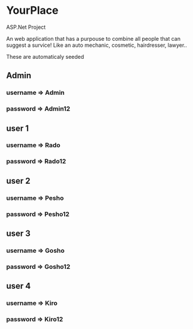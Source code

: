 # YourPlace
 ASP.Net Project
 
 An web application that has a purpouse to combine all people that can suggest a survice!
 Like an auto mechanic, cosmetic, hairdresser, lawyer..
 
 These are automaticaly seeded
 
 <h2>Admin</h2>
 <h3>username => Admin</h3>
 <h3>password => Admin12</h3>
 
  <h2>user 1</h2>
 <h3>username => Rado</h3>
 <h3>password => Rado12</h3>
 
 <h2>user 2</h2>
 <h3>username => Pesho</h3>
 <h3>password => Pesho12</h3>
 
 <h2>user 3</h2>
 <h3>username => Gosho</h3>
 <h3>password => Gosho12</h3>
 
 <h2>user 4</h2>
 <h3>username => Kiro</h3>
 <h3>password => Kiro12</h3>
 
